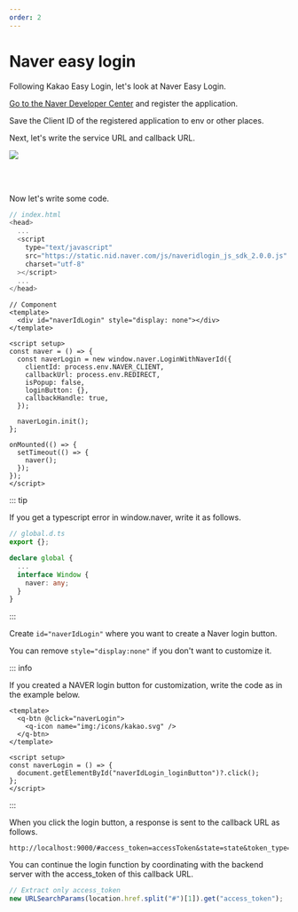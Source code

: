 ```yaml
---
order: 2
---
```


# Naver easy login

Following Kakao Easy Login, let's look at Naver Easy Login.

<a href="https://developers.naver.com/apps/#/register" target="_blank">Go to the Naver Developer Center</a> and register the application.

Save the Client ID of the registered application to env or other places.

Next, let's write the service URL and callback URL.

<img src="../../../images/naver-login-01.png" />

<br/> <br/>

Now let's write some code.

```js
// index.html
<head>
  ...
  <script
    type="text/javascript"
    src="https://static.nid.naver.com/js/naveridlogin_js_sdk_2.0.0.js"
    charset="utf-8"
  ></script>
  ...
</head>
```

```vue
// Component
<template>
  <div id="naverIdLogin" style="display: none"></div>
</template>

<script setup>
const naver = () => {
  const naverLogin = new window.naver.LoginWithNaverId({
    clientId: process.env.NAVER_CLIENT,
    callbackUrl: process.env.REDIRECT,
    isPopup: false,
    loginButton: {},
    callbackHandle: true,
  });

  naverLogin.init();
};

onMounted(() => {
  setTimeout(() => {
    naver();
  });
});
</script>
```

::: tip

If you get a typescript error in window.naver, write it as follows.

```ts
// global.d.ts
export {};

declare global {
  ...
  interface Window {
    naver: any;
  }
}

```

:::

Create `id="naverIdLogin"` where you want to create a Naver login button.

You can remove `style="display:none"` if you don't want to customize it.

::: info

If you created a NAVER login button for customization, write the code as in the example below.

```vue
<template>
  <q-btn @click="naverLogin">
    <q-icon name="img:/icons/kakao.svg" />
  </q-btn>
</template>

<script setup>
const naverLogin = () => {
  document.getElementById("naverIdLogin_loginButton")?.click();
};
</script>
```

:::

When you click the login button, a response is sent to the callback URL as follows.

```
http://localhost:9000/#access_token=accessToken&state=state&token_type=bearer&expires_in=3600
```

You can continue the login function by coordinating with the backend server with the access_token of this callback URL.

```js
// Extract only access_token
new URLSearchParams(location.href.split("#")[1]).get("access_token");
```
